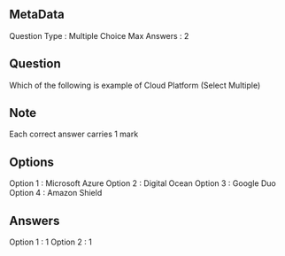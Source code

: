 ## MetaData
Question Type : Multiple Choice Max Answers : 2

## Question
Which of the following is example of Cloud Platform (Select Multiple)

## Note
Each correct answer carries 1 mark

## Options
Option 1 : Microsoft Azure
Option 2 : Digital Ocean
Option 3 : Google Duo
Option 4 : Amazon Shield

## Answers
Option 1 : 1
Option 2 : 1
